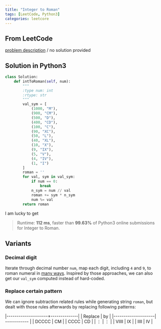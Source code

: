 ```yaml
---
title: "Integer to Roman"
tags: [LeetCode, Python3]
categories: leetcore
---
```


## From LeetCode
[problem description](https://leetcode.com/problems/integer-to-roman/)
/
no solution provided

## Solution in Python3
```python
class Solution:
    def intToRoman(self, num):
        """
        :type num: int
        :rtype: str
        """
        val_sym = [
            (1000, "M"),
            (900, "CM"),
            (500, "D"),
            (400, "CD"),
            (100, "C"),
            (90, "XC"),
            (50, "L"),
            (40, "XL"),
            (10, "X"),
            (9, "IX"),
            (5, "V"),
            (4, "IV"),
            (1, "I")
        ]
        roman = ''
        for val, sym in val_sym:
            if num == 0:
                break
            n_sym = num // val
            roman += sym * n_sym
            num %= val
        return roman
```
I am lucky to get 
> Runtime: **112 ms**, faster than **99.63%** of Python3 online submissions for Integer to Roman.

## Variants

### Decimal digit
Iterate through decimal number `num`, map each digit, including `4` and `9`, to roman numeral in [many ways](https://www.geeksforgeeks.org/converting-decimal-number-lying-between-1-to-3999-to-roman-numerals/). Inspired by those approaches, we can also get our `val_sym` computed instead of hard-coded.

### Replace certain pattern
We can ignore subtraction related rules while generating string `roman`, but dealt with those rules afterwards by replacing following patterns:

|---------------------+--------------|
| Replace             | by           |
|---------------------| ------------ |
| DCCCC               | CM           |
| CCCC                | CD           |
| ⋮                    | ⋮            |
| VIIII               | IX           |
| IIII                | IV           |

